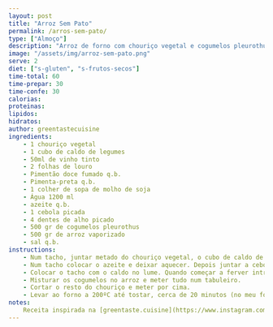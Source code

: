 ```yaml
---
layout: post
title: "Arroz Sem Pato"
permalink: /arros-sem-pato/
type: ["Almoço"]
description: "Arroz de forno com chouriço vegetal e cogumelos pleurothus"
image: "/assets/img/arroz-sem-pato.png"
serve: 2
diet: ["s-gluten", "s-frutos-secos"]
time-total: 60
time-prepar: 30
time-confe: 30
calorias:
proteinas:
lipidos:
hidratos:
author: greentastecuisine
ingredients:
    - 1 chouriço vegetal
    - 1 cubo de caldo de legumes
    - 50ml de vinho tinto
    - 2 folhas de louro
    - Pimentão doce fumado q.b.
    - Pimenta-preta q.b.
    - 1 colher de sopa de molho de soja
    - Água 1200 ml
    - azeite q.b.
    - 1 cebola picada
    - 4 dentes de alho picado
    - 500 gr de cogumelos pleurothus
    - 500 gr de arroz vaporizado
    - sal q.b.
instructions:
    - Num tacho, juntar metado do chouriço vegetal, o cubo de caldo de legumes, o vinho tinto, as folhas de louro, o pimentão doce fumado, a pimenta preta, e o molho de soja. Cubrir com água, quando começar a ferver tapar e deixar cozer durante cerca de 10 minutos. Após esse tempo reserver. Retirar o chouriço e as folhas de louro e reservar. Manter o caldo no tacho.
    - Num tacho colocar o azeite e deixar aquecer. Depois juntar a cebola e deixar refogar. Depois de 2 minutos, juntar o alho, o louro do caldo e deixar refogar. Depois intruduzir os cogumelos e deixa-los reduzir. Depois introduir o chouriço de caldo, temperar com sal, pimenta e deixar durante 5 minutos.
    - Colocar o tacho com o caldo no lume. Quando começar a ferver introduzir o arroz. Temperar com sal a gosto e deixar cozer um pouco, mas não muito porque ele depois coze no forno.
    - Misturar os cogumelos no arroz e meter tudo num tabuleiro.
    - Cortar o resto do chouriço e meter por cima.
    - Levar ao forno a 200ºC até tostar, cerca de 20 minutos (no meu forno)
notes:
    Receita inspirada na [greentaste.cuisine](https://www.instagram.com/p/CTVBuLosgsV/?igsh=dGxjMWVyb3R4Zzds)
---
```


